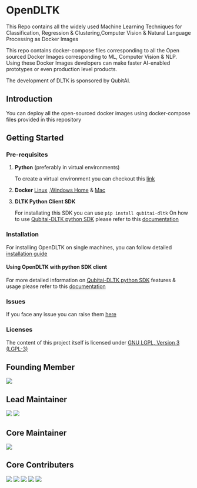 # OpenDLTK


This Repo contains all the widely used Machine Learning Techniques for Classification, Regression & Clustering,Computer Vision & Natural Language Processing
as Docker Images

This repo contains docker-compose files corresponding to all the Open sourced Docker Images corresponding to ML, Computer Vision & NLP. 
Using these Docker Images developers can make faster AI-enabled prototypes or even production level products.

The development of DLTK is sponsored by QubitAI.

## Introduction 

You can deploy all the open-sourced docker images using docker-compose files provided in this repository  

## Getting Started

### Pre-requisites

1. **Python** (preferably in virtual environments)
   
   To create a virtual environment you can checkout this [link](https://docs.conda.io/projects/conda/en/latest/user-guide/tasks/manage-environments.html#creating-an-environment-with-commands)
2. **Docker**
    [Linux](https://docs.docker.com/engine/install/) ,[Windows Home](https://docs.docker.com/docker-for-windows/install-windows-home/) & [Mac](https://docs.docker.com/docker-for-mac/install/)


    
3. **DLTK Python Client SDK**

    For installating this SDK you can use `pip install qubitai-dltk`
    On how to use [Qubitai-DLTK python SDK](https://github.com/dltk-ai/qubitai-dltk) please refer to this [documentation]('https://docs.dltk.ai')

### Installation

For installing OpenDLTK on single machines, you can follow detailed [installation guide](https://docs.dltk.ai/getting_started/openDLTK_single_instance.html) 
    


#### Using OpenDLTK with python SDK client

For more detailed information on [Qubitai-DLTK python SDK](https://github.com/dltk-ai/qubitai-dltk) features & usage please refer to this [documentation](https://docs.dltk.ai)


### Issues
If you face any issue you can raise them [here](https://github.com/dltk-ai/openDLTK/issues) 


### Licenses
The content of this project itself is licensed under [GNU LGPL, Version 3 (LGPL-3)](https://github.com/dltk-ai/dltkai-sdk/blob/master/python/LICENSE)


## Founding Member
[![](https://github.com/shreeramiyer.png?size=50)](https://github.com/shreeramiyer)

## Lead Maintainer
[![](https://github.com/GHub4Naveen.png?size=50)](https://github.com/GHub4Naveen)
[![](https://github.com/alamcta.png?size=50)](https://github.com/alamcta)

## Core Maintainer
[![](https://github.com/dltk-ai.png?size=50)](https://github.com/dltk-ai)
## Core Contributers 
[![](https://github.com/SivaramVeluri15.png?size=50)](https://github.com/SivaramVeluri15)
[![](https://github.com/vishnupeesapati.png?size=49)](https://github.com/vishnupeesapati)
[![](https://github.com/appareddyraja.png?size=50)](https://github.com/appareddyraja)
[![](https://github.com/kavyavelagapudi252.png?size=50)](https://github.com/kavyavelagapudi252)
[![](https://github.com/vivekkya.png?size=49)](https://github.com/vivekkya)
